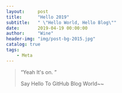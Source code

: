 ```yaml
---
layout:     post
title:      "Hello 2019"
subtitle:   " \"Hello World, Hello Blog\""
date:       2019-04-19 00:00:00
author:     "Wine"
header-img: "img/post-bg-2015.jpg"
catalog: true
tags:
    - Meta
---
```


> “Yeah It's on. ”
>
> Say Hello To GitHub Blog World~~
